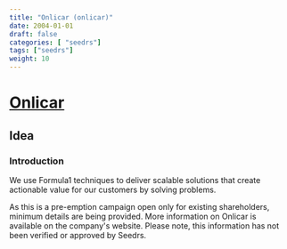 ```yaml
---
title: "Onlicar (onlicar)"
date: 2004-01-01
draft: false
categories: [ "seedrs"]
tags: ["seedrs"]
weight: 10
---
```


# [Onlicar](https://www.seedrs.com/onlicar)

## Idea

### Introduction

We use Formula1 techniques to deliver scalable solutions that create actionable value for our customers by solving problems.

As this is a pre-emption campaign open only for existing shareholders, minimum details are being provided. More information on Onlicar is available on the company's website. Please note, this information has not been verified or approved by Seedrs.

